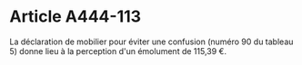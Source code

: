 # Article A444-113

La déclaration de mobilier pour éviter une confusion (numéro 90 du tableau 5) donne lieu à la perception d'un émolument de 115,39 €.